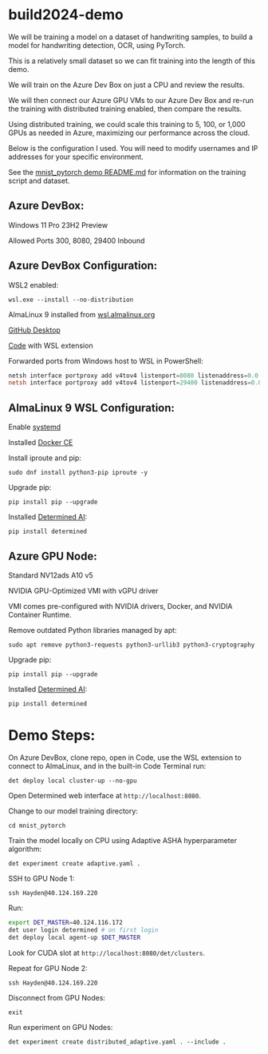 # build2024-demo

We will be training a model on a dataset of handwriting samples, to build a model for handwriting detection, OCR, using PyTorch.

This is a relatively small dataset so we can fit training into the length of this demo.

We will train on the Azure Dev Box on just a CPU and review the results.

We will then connect our Azure GPU VMs to our Azure Dev Box and re-run the training with distributed training enabled, then compare the results.

Using distributed training, we could scale this training to 5, 100, or 1,000 GPUs as needed in Azure, maximizing our performance across the cloud.

Below is the configuration I used. You will need to modify usernames and IP addresses for your specific environment.

See the [mnist_pytorch demo README.md](https://github.com/sirredbeard/build2024-demo/blob/main/mnist_pytorch/README.md) for information on the training script and dataset.
 
## Azure DevBox:

Windows 11 Pro 23H2 Preview

Allowed Ports 300, 8080, 29400 Inbound

## Azure DevBox Configuration:

WSL2 enabled: 

`wsl.exe --install --no-distribution`

AlmaLinux 9 installed from [wsl.almalinux.org](https://wsl.almalinux.org/9/)

[GitHub Desktop](https://desktop.github.com/)

[Code](https://code.visualstudio.com/) with WSL extension

Forwarded ports from Windows host to WSL in PowerShell:
```powershell
netsh interface portproxy add v4tov4 listenport=8080 listenaddress=0.0.0.0 connectport=8080 connectaddress=172.31.72.108
netsh interface portproxy add v4tov4 listenport=29400 listenaddress=0.0.0.0 connectport=29400 connectaddress=172.31.72.108
```

## AlmaLinux 9 WSL Configuration:
Enable [systemd](https://learn.microsoft.com/en-us/windows/wsl/wsl-config#systemd-support)

Installed [Docker CE](https://docs.determined.ai/latest/setup-cluster/on-prem/requirements.html#install-docker)

Install iproute and pip: 

`sudo dnf install python3-pip iproute -y`

Upgrade pip: 

`pip install pip --upgrade`

Installed [Determined AI](https://www.determined.ai/): 

`pip install determined`

## Azure GPU Node:

Standard NV12ads A10 v5

NVIDIA GPU-Optimized VMI with vGPU driver

VMI comes pre-configured with NVIDIA drivers, Docker, and NVIDIA Container Runtime.

Remove outdated Python libraries managed by apt:

`sudo apt remove python3-requests python3-urllib3 python3-cryptography`

Upgrade pip:

`pip install pip --upgrade`

Installed [Determined AI](https://www.determined.ai/): 

`pip install determined`

# Demo Steps:

On Azure DevBox, clone repo, open in Code, use the WSL extension to connect to AlmaLinux, and in the built-in Code Terminal run:

`det deploy local cluster-up --no-gpu`

Open Determined web interface at `http://localhost:8080`.

Change to our model training directory:

`cd mnist_pytorch`

Train the model locally on CPU using Adaptive ASHA hyperparameter algorithm:

`det experiment create adaptive.yaml .`

SSH to GPU Node 1:

`ssh Hayden@40.124.169.220`

Run:

```bash
export DET_MASTER=40.124.116.172
det user login determined # on first login
det deploy local agent-up $DET_MASTER
```

Look for CUDA slot at `http://localhost:8080/det/clusters`.

Repeat for GPU Node 2:

`ssh Hayden@40.124.169.220`

Disconnect from GPU Nodes:

`exit`

Run experiment on GPU Nodes:

`det experiment create distributed_adaptive.yaml . --include .`